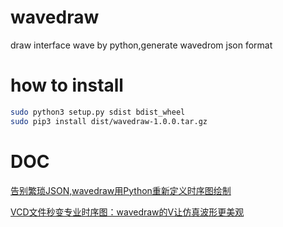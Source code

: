 # wavedraw
draw interface wave by python,generate wavedrom json format

# how to install
```bash
sudo python3 setup.py sdist bdist_wheel
sudo pip3 install dist/wavedraw-1.0.0.tar.gz
```
# DOC
[告别繁琐JSON,wavedraw用Python重新定义时序图绘制](https://mp.weixin.qq.com/s/UKP6je7WAJ9fbn43Bo6G1Q) 

[VCD文件秒变专业时序图：wavedraw的V让仿真波形更美观](https://mp.weixin.qq.com/s/4144k4yHIODUy3oAGezDkg)